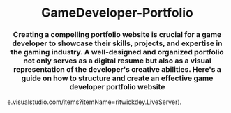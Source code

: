 <h1 align="center">GameDeveloper-Portfolio</h1>
<h3 align="center">Creating a compelling portfolio website is crucial for a game developer to showcase their skills, projects, and expertise in the gaming industry. A well-designed and organized portfolio not only serves as a digital resume but also as a visual representation of the developer's creative abilities. Here's a guide on how to structure and create an effective game developer portfolio website</h3>
e.visualstudio.com/items?itemName=ritwickdey.LiveServer).
